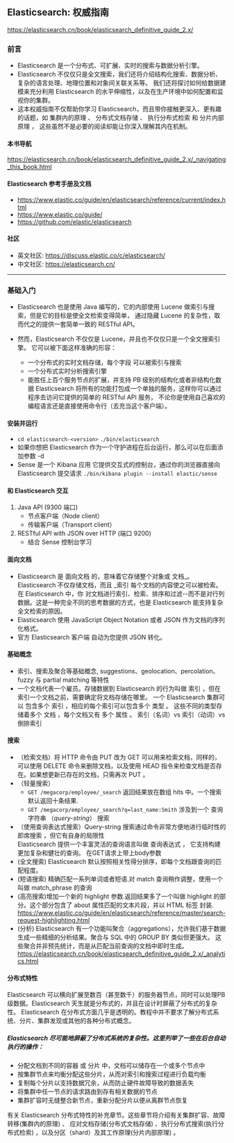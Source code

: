 ## Elasticsearch: 权威指南
<https://elasticsearch.cn/book/elasticsearch_definitive_guide_2.x/>

### 前言
+ Elasticsearch 是一个分布式、可扩展、实时的搜索与数据分析引擎。
+ Elasticsearch 不仅仅只是全文搜索，我们还将介绍结构化搜索、数据分析、复杂的语言处理、地理位置和对象间关联关系等。
我们还将探讨如何给数据建模来充分利用 Elasticsearch 的水平伸缩性，以及在生产环境中如何配置和监视你的集群。
+ 这本权威指南不仅帮助你学习 Elasticsearch，而且带你接触更深入、更有趣的话题，如 集群内的原理 、 分布式文档存储 、 执行分布式检索 和 分片内部原理 ，
这些虽然不是必要的阅读却能让你深入理解其内在机制。

#### 本书导航
<https://elasticsearch.cn/book/elasticsearch_definitive_guide_2.x/_navigating_this_book.html>

#### Elasticsearch 参考手册及文档
+ <https://www.elastic.co/guide/en/elasticsearch/reference/current/index.html>
+ <https://www.elastic.co/guide/>
+ <https://github.com/elastic/elasticsearch>

#### 社区
+ 英文社区: <https://discuss.elastic.co/c/elasticsearch/>
+ 中文社区: <https://elasticsearch.cn/>

---

### 基础入门

+ Elasticsearch 也是使用 Java 编写的，它的内部使用 Lucene 做索引与搜索，但是它的目标是使全文检索变得简单，
通过隐藏 Lucene 的复杂性，取而代之的提供一套简单一致的 RESTful API。

+ 然而，Elasticsearch 不仅仅是 Lucene，并且也不仅仅只是一个全文搜索引擎。 它可以被下面这样准确的形容：
  - 一个分布式的实时文档存储，每个字段 可以被索引与搜索
  - 一个分布式实时分析搜索引擎
  - 能胜任上百个服务节点的扩展，并支持 PB 级别的结构化或者非结构化数据
Elasticsearch 将所有的功能打包成一个单独的服务，这样你可以通过程序去访问它提供的简单的 RESTful API 服务，
不论你是使用自己喜欢的编程语言还是直接使用命令行（去充当这个客户端）。

#### 安装并运行
+ `cd elasticsearch-<version>`
  `./bin/elasticsearch`
+ 如果你想把 Elasticsearch 作为一个守护进程在后台运行，那么可以在后面添加参数 -d
+ Sense 是一个 Kibana 应用 它提供交互式的控制台，通过你的浏览器直接向 Elasticsearch 提交请求
`./bin/kibana plugin --install elastic/sense`

#### 和 Elasticsearch 交互
1. Java API (9300 端口)
    - 节点客户端（Node client）
    - 传输客户端（Transport client）
2. RESTful API with JSON over HTTP (端口 9200)
    - 结合 Sense 控制台学习

#### 面向文档
+ Elasticsearch 是 面向文档 的，意味着它存储整个对象或 文档_。Elasticsearch 不仅存储文档，而且 _索引 每个文档的内容使之可以被检索。
在 Elasticsearch 中，你 对文档进行索引、检索、排序和过滤--而不是对行列数据。这是一种完全不同的思考数据的方式，也是 Elasticsearch 能支持复杂全文检索的原因。
+ Elasticsearch 使用 JavaScript Object Notation 或者 JSON 作为文档的序列化格式。
+ 官方 Elasticsearch 客户端 自动为您提供 JSON 转化。

#### 基础概念
+ 索引、搜索及聚合等基础概念, suggestions、geolocation、percolation、fuzzy 与 partial matching 等特性
+ 一个文档代表一个雇员。存储数据到 Elasticsearch 的行为叫做 索引 ，但在索引一个文档之前，需要确定将文档存储在哪里。
  一个 Elasticsearch 集群可以 包含多个 索引 ，相应的每个索引可以包含多个 类型 。 这些不同的类型存储着多个 文档 ，每个文档又有 多个 属性 。
  索引（名词）vs 索引（动词）vs 倒排索引

#### 搜索
+ （检索文档）将 HTTP 命令由 PUT 改为 GET 可以用来检索文档，同样的，可以使用 DELETE 命令来删除文档，以及使用 HEAD 指令来检查文档是否存在。如果想更新已存在的文档，只需再次 PUT 。
+ （轻量搜索）
    - `GET /megacorp/employee/_search` 返回结果放在数组 hits 中。一个搜索默认返回十条结果.
    - `GET /megacorp/employee/_search?q=last_name:Smith` 涉及到一个 查询字符串 （_query-string_） 搜索
+ （使用查询表达式搜索）Query-string 搜索通过命令非常方便地进行临时性的即席搜索 ，但它有自身的局限性  <br/>
Elasticsearch 提供一个丰富灵活的查询语言叫做 查询表达式 ， 它支持构建更加复杂和健壮的查询。
在GET请求上带上body参数
+ (全文搜索) Elasticsearch 默认按照相关性得分排序，即每个文档跟查询的匹配程度。
+ (短语搜索) 精确匹配一系列单词或者短语.对 match 查询稍作调整，使用一个叫做 match_phrase 的查询
+ (高亮搜索)增加一个新的 highlight 参数.返回结果多了一个叫做 highlight 的部分。这个部分包含了 about 属性匹配的文本片段，并以 HTML 标签 <em></em> 封装.
<https://www.elastic.co/guide/en/elasticsearch/reference/master/search-request-highlighting.html>
+ (分析) Elasticsearch 有一个功能叫聚合（aggregations），允许我们基于数据生成一些精细的分析结果。聚合与 SQL 中的 GROUP BY 类似但更强大。
这些聚合并非预先统计，而是从匹配当前查询的文档中即时生成。
<https://elasticsearch.cn/book/elasticsearch_definitive_guide_2.x/_analytics.html>

#### 分布式特性
Elasticsearch 可以横向扩展至数百（甚至数千）的服务器节点，同时可以处理PB级数据。Elasticsearch 天生就是分布式的，并且在设计时屏蔽了分布式的复杂性。
Elasticsearch 在分布式方面几乎是透明的。教程中并不要求了解分布式系统、分片、集群发现或其他的各种分布式概念。
#####  Elasticsearch 尽可能地屏蔽了分布式系统的复杂性。这里列举了一些在后台自动执行的操作：
+ 分配文档到不同的容器 或 分片 中，文档可以储存在一个或多个节点中
+ 按集群节点来均衡分配这些分片，从而对索引和搜索过程进行负载均衡
+ 复制每个分片以支持数据冗余，从而防止硬件故障导致的数据丢失
+ 将集群中任一节点的请求路由到存有相关数据的节点
+ 集群扩容时无缝整合新节点，重新分配分片以便从离群节点恢复

有关 Elasticsearch 分布式特性的补充章节。这些章节将介绍有关集群扩容、故障转移(集群内的原理) 、
应对文档存储(分布式文档存储) 、执行分布式搜索(执行分布式检索) ，以及分区（shard）及其工作原理(分片内部原理) 。


